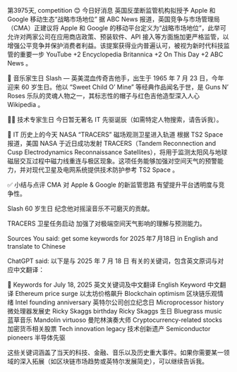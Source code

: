 第3975天,  competition 😊 今日好消息
英国反垄断监管机构拟授予 Apple 和 Google 移动生态“战略市场地位”
据 ABC News 报道，英国竞争与市场管理局（CMA）正建议将 Apple 和 Google 的移动平台定义为“战略市场地位”，此举可允许对两家公司在应用商店政策、预装软件、API 接入等方面施加更严格监管，以增强公平竞争并保护消费者利益。该提案获得业内普遍认可，被视为新时代科技监管的重要一步 
YouTube
+2
Encyclopedia Britannica
+2
On This Day
+2
ABC News
。

🎵 音乐家生日
Slash — 英美混血传奇吉他手，出生于 1965 年 7 月 23 日，今年迎来 60 岁生日。他以 “Sweet Child O’ Mine” 等经典作品闻名于世，是 Guns N’ Roses 乐队的灵魂人物之一，其标志性的帽子与红色吉他造型深入人心 
Wikipedia
。

👨‍💻 技术专家生日
今日暂无著名 IT 先驱诞辰（如需特定人物搜索，请告诉我）。

📜 IT 历史上的今天
NASA “TRACERS” 磁场观测卫星进入轨道
根据 TS2 Space 报道，美国 NASA 于近日成功发射 TRACERS（Tandem Reconnection and Cusp Electrodynamics Reconnaissance Satellites），将用于监测太阳风与地球磁层交互过程中磁力线重连与极区现象。这项任务能够加强对空间天气的预警能力，并对现代卫星及电网系统提供技术防护参考 
TS2 Space
。

✅ 小结与点评
CMA 对 Apple & Google 的新监管思路 有望提升平台透明度与竞争性。

Slash 60 岁生日 纪念他对摇滚音乐不可磨灭的贡献。

TRACERS 卫星任务启动 加强了对极端空间天气影响的理解与预测能力。





Sources
You said:
get some keywords for 2025 年7 月18日 in English and translate to Chinese


ChatGPT said:
以下是与 2025 年 7 月 18 日 有关的关键词，包含英文原词与对应中文翻译：

🔑 Keywords for July 18, 2025
英文关键词及中文翻译
English Keyword	中文翻译
Ethereum price surge	以太坊价格飙升
Blockchain optimism	区块链乐观情绪
Intel founding anniversary	英特尔公司创立纪念日
Microprocessor history	微处理器发展史
Ricky Skaggs birthday	Ricky Skaggs 生日
Bluegrass music	蓝草音乐
Mandolin virtuoso	曼陀林演奏大师
Cryptocurrency-related stocks	加密货币相关股票
Tech innovation legacy	技术创新遗产
Semiconductor pioneers	半导体先驱

这些关键词涵盖了当天的科技、金融、音乐以及历史重大事件。如果你需要某一领域的深入拓展（如区块链市场趋势或英特尔发展简史），可以继续告诉我。